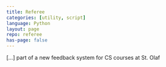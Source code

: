 ```yaml
---
title: Referee
categories: [utility, script]
language: Python
layout: page
repo: referee
has-page: false
---
```


[…] part of a new feedback system for CS courses at St. Olaf
